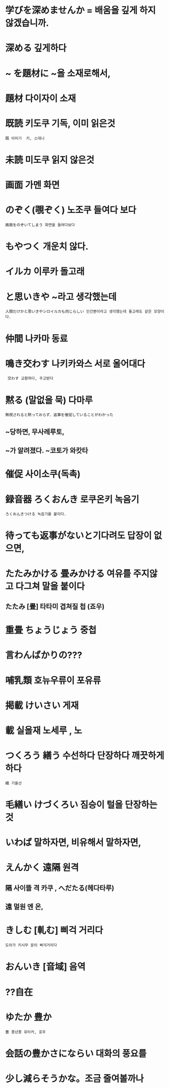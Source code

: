 # 学びを深めませんか = 배움을 깊게 하지 않겠습니까.

# 深める 깊게하다

# ~ を題材に ~을 소재로해서, 

# 題材 다이자이 소재

# 既読 키도쿠 기독, 이미 읽은것
```既 이미기  키, 스데니```

# 未読 미도쿠 읽지 않은것

# 画面 가멘 화면

# のぞく(覗ぞく) 노조쿠 들여다 보다
```画面をのぞいてしまう 화면을 들여다보다```

# もやつく 개운치 않다.

# イルカ 이루카 돌고래

# と思いきや ~라고 생각했는데
```人間だけかと思いきやシロイルカも同じらしい 인간뿐이라고 생각했는데 돌고래도 같은 모양이다.```

# 仲間 나카마 동료

# 鳴き交わす 나키카와스 서로 울어대다
``` 交わす 교환하다, 주고받다```

# 黙る (말없을 묵) 다마루
``` 無視されると黙っておらず、返事を催促していることがわかった ```
## ~당하면, 무사레루토, 
## ~가 알려졌다. ~코토가 와캇타 

# 催促 사이소쿠(독촉)

# 録音器 ろくおんき 로쿠온키 녹음기

```つける [付ける·附ける]
ろくおんきつける 녹음기를 붙이다.
```

# 待っても返事がないと기다려도 답장이 없으면, 

# たたみかける 畳みかける 여유를 주지않고 다그쳐 말을 붙이다

## たたみ [畳] 타타미 겹쳐질 첩 (죠우)

# 重畳 ちょうじょう 중첩

# 言わんばかりの???

# 哺乳類 호뉴우류이 포유류

# 掲載 けいさい 게재 

# 載 실을재 노세루 , 노

# つくろう 繕う 수선하다 단장하다 깨끗하게 하다
```繕 기울선```

# 毛繕い けづくろい 짐승이 털을 단장하는 것

# いわば 말하자면, 비유해서 말하자면, 

# えんかく 遠隔 원격
## 隔 사이뜰 격 카쿠 , へだたる(헤다타루) 
## 遠 멀원 엔 온, 

# きしむ [軋む] 삐걱 거리다
```도아가 키시무 문이 삐걱거리다```

# おんいき [音域] 음역

# ??自在

# ゆたか 豊か
```豊 풍년풍 유타카, 호우```

# 会話の豊かさにならい 대화의 풍요를 

# 少し減らそうかな。조금 줄여볼까나
